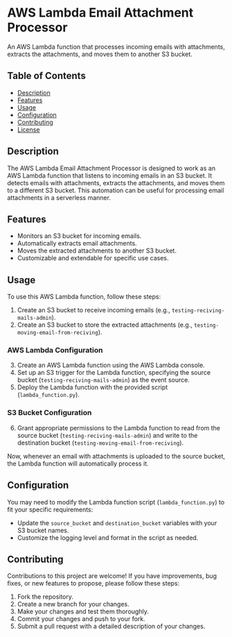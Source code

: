 # AWS Lambda Email Attachment Processor



An AWS Lambda function that processes incoming emails with attachments, extracts the attachments, and moves them to another S3 bucket.

## Table of Contents

- [Description](#description)
- [Features](#features)
- [Usage](#usage)
- [Configuration](#configuration)
- [Contributing](#contributing)
- [License](#license)

## Description

The AWS Lambda Email Attachment Processor is designed to work as an AWS Lambda function that listens to incoming emails in an S3 bucket. It detects emails with attachments, extracts the attachments, and moves them to a different S3 bucket. This automation can be useful for processing email attachments in a serverless manner.

## Features

- Monitors an S3 bucket for incoming emails.
- Automatically extracts email attachments.
- Moves the extracted attachments to another S3 bucket.
- Customizable and extendable for specific use cases.

## Usage

To use this AWS Lambda function, follow these steps:

1. Create an S3 bucket to receive incoming emails (e.g., `testing-reciving-mails-admin`).
2. Create an S3 bucket to store the extracted attachments (e.g., `testing-moving-email-from-reciving`).

### AWS Lambda Configuration

3. Create an AWS Lambda function using the AWS Lambda console.
4. Set up an S3 trigger for the Lambda function, specifying the source bucket (`testing-reciving-mails-admin`) as the event source.
5. Deploy the Lambda function with the provided script (`lambda_function.py`).

### S3 Bucket Configuration

6. Grant appropriate permissions to the Lambda function to read from the source bucket (`testing-reciving-mails-admin`) and write to the destination bucket (`testing-moving-email-from-reciving`).

Now, whenever an email with attachments is uploaded to the source bucket, the Lambda function will automatically process it.

## Configuration

You may need to modify the Lambda function script (`lambda_function.py`) to fit your specific requirements:

- Update the `source_bucket` and `destination_bucket` variables with your S3 bucket names.
- Customize the logging level and format in the script as needed.

## Contributing

Contributions to this project are welcome! If you have improvements, bug fixes, or new features to propose, please follow these steps:

1. Fork the repository.
2. Create a new branch for your changes.
3. Make your changes and test them thoroughly.
4. Commit your changes and push to your fork.
5. Submit a pull request with a detailed description of your changes.


